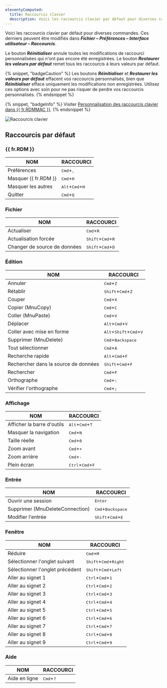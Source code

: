 ```yaml
---
eleventyComputed:
  title: Raccourcis clavier
  description: Voici les raccourcis clavier par défaut pour diverses commandes.
---
```

Voici les raccourcis clavier par défaut pour diverses commandes. Ces derniers peuvent être modifiés dans ***Fichier – Préférences – Interface utilisateur – Raccourcis***.

Le bouton ***Réinitialiser*** annule toutes les modifications de raccourci personnalisées qui n'ont pas encore été enregistrées. Le bouton ***Restaurer les valeurs par défaut*** remet tous les raccourcis à leurs valeurs par défaut.

{% snippet, "badgeCaution" %}
Les boutons ***Réinitialiser*** et ***Restaurer les valeurs par défaut*** effacent vos raccourcis personnalisés, bien que ***Réinitialiser*** efface uniquement les modifications non enregistrées. Utilisez ces options avec soin pour ne pas risquer de perdre vos raccourcis personnalisés.
{% endsnippet %}

{% snippet, "badgeInfo" %}
Visiter [Personnalisation des raccourcis clavier dans {{ fr.RDMMAC }}](/rdm/mac/kb/rdm-macos/how-to-articles/keyboard-shortcuts-customization-rdm-mac/).
{% endsnippet %}

![Raccourcis clavier](https://cdnweb.devolutions.net/docs/docs_en_rdm_mac_RDMMac2025.png)

## Raccourcis par défaut

### {{ fr.RDM }}

| NOM                | RACCOURCI                                   |
|--------------------|---------------------------------------------|
| Préférences        | <kbd>Cmd</kbd>+<kbd>,</kbd>                 |
| Masquer {{ fr.RDM }} | <kbd>Cmd</kbd>+<kbd>H</kbd>               |
| Masquer les autres | <kbd>Alt</kbd>+<kbd>Cmd</kbd>+<kbd>H</kbd> |
| Quitter            | <kbd>Cmd</kbd>+<kbd>Q</kbd>                 |

### Fichier
| NOM                 | RACCOURCI                                     |
|---------------------|-----------------------------------------------|
| Actualiser          | <kbd>Cmd</kbd>+<kbd>R</kbd>                   |
| Actualisation forcée | <kbd>Shift</kbd>+<kbd>Cmd</kbd>+<kbd>R</kbd> |
| Changer de source de données | <kbd>Shift</kbd>+<kbd>Cmd</kbd>+<kbd>D</kbd> |

### Édition
| NOM                    | RACCOURCI                                                     |
|------------------------|--------------------------------------------------------------|
| Annuler                | <kbd>Cmd</kbd>+<kbd>Z</kbd>                                  |
| Rétablir               | <kbd>Shift</kbd>+<kbd>Cmd</kbd>+<kbd>Z</kbd>                 |
| Couper                 | <kbd>Cmd</kbd>+<kbd>X</kbd>                                  |
| Copier (MnuCopy)       | <kbd>Cmd</kbd>+<kbd>C</kbd>                                  |
| Coller (MnuPaste)      | <kbd>Cmd</kbd>+<kbd>V</kbd>                                  |
| Déplacer               | <kbd>Alt</kbd>+<kbd>Cmd</kbd>+<kbd>V</kbd>                   |
| Coller avec mise en forme | <kbd>Alt</kbd>+<kbd>Shift</kbd>+<kbd>Cmd</kbd>+<kbd>V</kbd> |
| Supprimer (MnuDelete)  | <kbd>Cmd</kbd>+<kbd>Backspace</kbd>                          |
| Tout sélectionner      | <kbd>Cmd</kbd>+<kbd>A</kbd>                                  |
| Recherche rapide       | <kbd>Alt</kbd>+<kbd>Cmd</kbd>+<kbd>F</kbd>                   |
| Rechercher dans la source de données | <kbd>Shift</kbd>+<kbd>Cmd</kbd>+<kbd>F</kbd>   |
| Rechercher             | <kbd>Cmd</kbd>+<kbd>F</kbd>                                  |
| Orthographe            | <kbd>Cmd</kbd>+<kbd>:</kbd>                                  |
| Vérifier l'orthographe | <kbd>Cmd</kbd>+<kbd>;</kbd>                                  |

### Affichage
| NOM                | RACCOURCI                                     |
|--------------------|----------------------------------------------|
| Afficher la barre d'outils | <kbd>Alt</kbd>+<kbd>Cmd</kbd>+<kbd>T</kbd> |
| Masquer la navigation | <kbd>Cmd</kbd>+<kbd>N</kbd>                |
| Taille réelle      | <kbd>Cmd</kbd>+<kbd>0</kbd>                  |
| Zoom avant         | <kbd>Cmd</kbd>+<kbd>+</kbd>                  |
| Zoom arrière       | <kbd>Cmd</kbd>+<kbd>-</kbd>                  |
| Plein écran        | <kbd>Ctrl</kbd>+<kbd>Cmd</kbd>+<kbd>F</kbd>  |

### Entrée
| NOM                           | RACCOURCI                                     |
|-------------------------------|-----------------------------------------------|
| Ouvrir une session            | <kbd>Enter</kbd>                              |
| Supprimer (MnuDeleteConnection) | <kbd>Cmd</kbd>+<kbd>Backspace</kbd>         |
| Modifier l'entrée             | <kbd>Shift</kbd>+<kbd>Cmd</kbd>+<kbd>E</kbd> |

### Fenêtre
| NOM                  | RACCOURCI                                          |
|----------------------|---------------------------------------------------|
| Réduire              | <kbd>Cmd</kbd>+<kbd>M</kbd>                       |
| Sélectionner l'onglet suivant | <kbd>Shift</kbd>+<kbd>Cmd</kbd>+<kbd>Right</kbd> |
| Sélectionner l'onglet précédent | <kbd>Shift</kbd>+<kbd>Cmd</kbd>+<kbd>Left</kbd>  |
| Aller au signet 1    | <kbd>Ctrl</kbd>+<kbd>Cmd</kbd>+<kbd>1</kbd>       |
| Aller au signet 2    | <kbd>Ctrl</kbd>+<kbd>Cmd</kbd>+<kbd>2</kbd>       |
| Aller au signet 3    | <kbd>Ctrl</kbd>+<kbd>Cmd</kbd>+<kbd>3</kbd>       |
| Aller au signet 4    | <kbd>Ctrl</kbd>+<kbd>Cmd</kbd>+<kbd>4</kbd>       |
| Aller au signet 5    | <kbd>Ctrl</kbd>+<kbd>Cmd</kbd>+<kbd>5</kbd>       |
| Aller au signet 6    | <kbd>Ctrl</kbd>+<kbd>Cmd</kbd>+<kbd>6</kbd>       |
| Aller au signet 7    | <kbd>Ctrl</kbd>+<kbd>Cmd</kbd>+<kbd>7</kbd>       |
| Aller au signet 8    | <kbd>Ctrl</kbd>+<kbd>Cmd</kbd>+<kbd>8</kbd>       |
| Aller au signet 9    | <kbd>Ctrl</kbd>+<kbd>Cmd</kbd>+<kbd>9</kbd>       |

### Aide
| NOM            | RACCOURCI                        |
|----------------|----------------------------------|
| Aide en ligne  | <kbd>Cmd</kbd>+<kbd>?</kbd>      |
